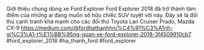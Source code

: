 
Giới thiệu chung dòng xe  Ford Explorer
Ford Explorer 2018 đã trở thành tâm điểm của những ai đang muốn sở hữu chiếc SUV tuyệt vời này. Đây sẽ là đối thủ cạnh tranh khá mạnh cho các đối thủ Toyota Lan Cruiser Prado, Mazda CX-9
https://medium.com/@fordhathanhhn/%C4%91%C3%A1nh-gi%C3%A1-t%E1%BB%95ng-quan-xe-ford-explorer-2018-3f4509910cb7
#ford_explorer_2018 #ha_thanh_ford #ford_explorer
